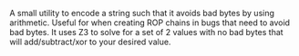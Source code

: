 A small utility to encode a string such that it avoids bad bytes by using arithmetic. Useful for when creating ROP chains in
bugs that need to avoid bad bytes.  It uses Z3 to solve for a set of 2 values with no bad bytes that will add/subtract/xor to
your desired value.

